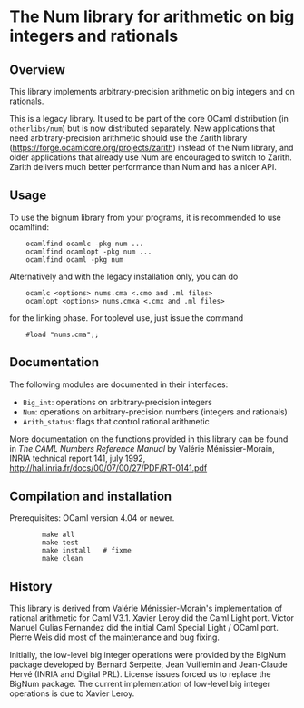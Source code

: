 # The Num library for arithmetic on big integers and rationals

## Overview

This library implements arbitrary-precision arithmetic on big integers and on rationals.  

This is a  legacy library.  It used to be part of the core OCaml distribution (in <code>otherlibs/num</code>) but is now distributed separately.  New applications that need arbitrary-precision arithmetic should use the Zarith library (https://forge.ocamlcore.org/projects/zarith) instead of the Num library, and older applications that already use Num are encouraged to switch to Zarith.  Zarith delivers much better performance than Num and has a nicer API.

## Usage

To use the bignum library from your programs, it is recommended to use ocamlfind:
```
    ocamlfind ocamlc -pkg num ...
    ocamlfind ocamlopt -pkg num ...
    ocamlfind ocaml -pkg num
```
Alternatively and with the legacy installation only, you can do
```
    ocamlc <options> nums.cma <.cmo and .ml files>
    ocamlopt <options> nums.cmxa <.cmx and .ml files>
```
for the linking phase.  For toplevel use, just issue the command
```
    #load "nums.cma";;
```

## Documentation

The following modules are documented in their interfaces:

* `Big_int`: operations on arbitrary-precision integers
* `Num`: operations on arbitrary-precision numbers (integers and rationals)
* `Arith_status`: flags that control rational arithmetic

More documentation on the functions provided in this library can be found in _The CAML Numbers Reference Manual_ by Valérie Ménissier-Morain, INRIA technical report 141, july 1992, http://hal.inria.fr/docs/00/07/00/27/PDF/RT-0141.pdf

## Compilation and installation

Prerequisites: OCaml version 4.04 or newer.
```
        make all
        make test
        make install   # fixme
        make clean
```

## History

This library is derived from Valérie Ménissier-Morain's implementation of rational arithmetic for Caml V3.1.  Xavier Leroy did the Caml Light port.  Victor Manuel Gulias Fernandez did the initial Caml Special Light / OCaml port.  Pierre Weis did most of the maintenance and bug fixing.

Initially, the low-level big integer operations were provided by the BigNum package developed by Bernard Serpette, Jean Vuillemin and Jean-Claude Hervé (INRIA and Digital PRL).  License issues forced us to replace the BigNum package.  The current implementation of low-level big integer operations is due to Xavier Leroy.

